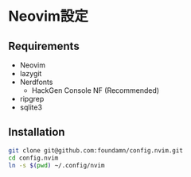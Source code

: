 # Neovim設定

## Requirements
- Neovim
- lazygit
- Nerdfonts
    - HackGen Console NF (Recommended)
- ripgrep
- sqlite3

## Installation
```sh
git clone git@github.com:foundamn/config.nvim.git
cd config.nvim
ln -s $(pwd) ~/.config/nvim
```
